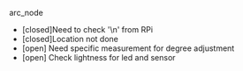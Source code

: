 arc_node
* [closed]Need to check '\n' from RPi
* [closed]Location not done
* [open] Need specific measurement for degree adjustment
* [open] Check lightness for led and sensor
